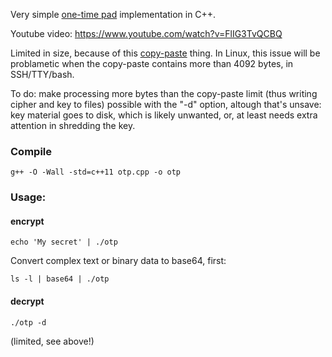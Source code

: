 Very simple [one-time pad](https://en.wikipedia.org/wiki/One-time_pad) implementation in C++.

Youtube video: https://www.youtube.com/watch?v=FlIG3TvQCBQ

Limited in size, because of this [copy-paste](https://stackoverflow.com/questions/22886167/read-a-string-of-length-greater-than-4096-bytes-from-stdin-in-c) thing.
In Linux, this issue will be problametic when the copy-paste contains more than 4092 bytes, in SSH/TTY/bash.

To do: make processing more bytes than the copy-paste limit (thus writing cipher and key to files) possible with the "-d" option, altough that's unsave:
key material goes to disk, which is likely unwanted, or, at least needs extra attention in shredding the key.

### Compile

````
g++ -O -Wall -std=c++11 otp.cpp -o otp
````

### Usage:

#### encrypt

````
echo 'My secret' | ./otp
````

Convert complex text or binary data to base64, first:

````
ls -l | base64 | ./otp
````

#### decrypt

````
./otp -d
````

(limited, see above!)
